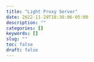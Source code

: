 ```yaml
---
title: "Light Proxy Server"
date: 2022-11-29T18:36:06-05:00
description: ""
categories: []
keywords: []
slug: ""
toc: false
draft: false
---
```

